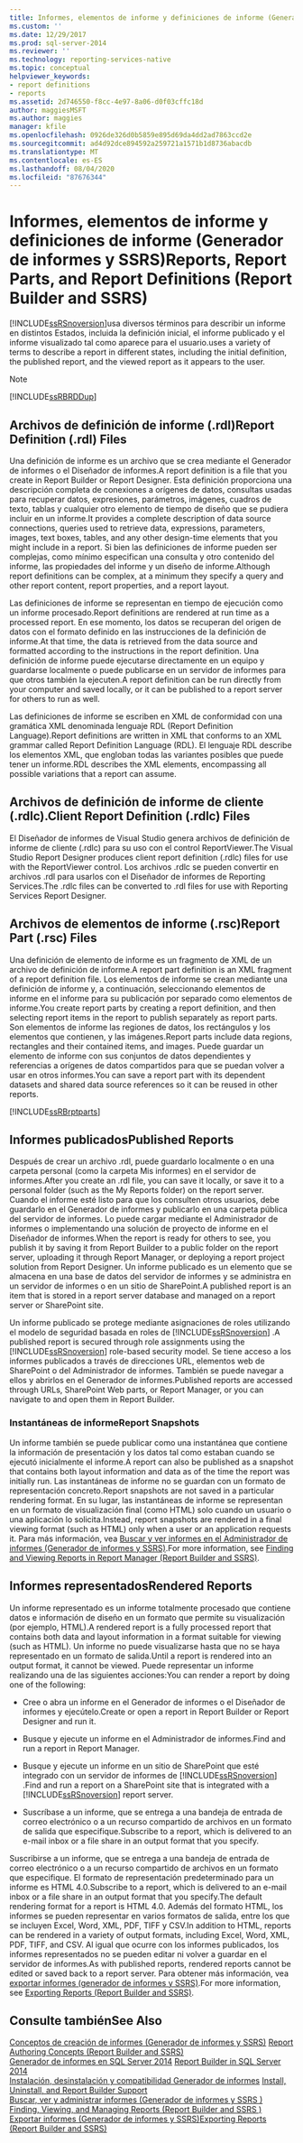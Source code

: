 ```yaml
---
title: Informes, elementos de informe y definiciones de informe (Generador de informes y SSRS) | Microsoft Docs
ms.custom: ''
ms.date: 12/29/2017
ms.prod: sql-server-2014
ms.reviewer: ''
ms.technology: reporting-services-native
ms.topic: conceptual
helpviewer_keywords:
- report definitions
- reports
ms.assetid: 2d746550-f8cc-4e97-8a06-d0f03cffc18d
author: maggiesMSFT
ms.author: maggies
manager: kfile
ms.openlocfilehash: 0926de326d0b5859e895d69da4dd2ad7863ccd2e
ms.sourcegitcommit: ad4d92dce894592a259721a1571b1d8736abacdb
ms.translationtype: MT
ms.contentlocale: es-ES
ms.lasthandoff: 08/04/2020
ms.locfileid: "87676344"
---
```

# <a name="reports-report-parts-and-report-definitions-report-builder-and-ssrs"></a><span data-ttu-id="035ea-102">Informes, elementos de informe y definiciones de informe (Generador de informes y SSRS)</span><span class="sxs-lookup"><span data-stu-id="035ea-102">Reports, Report Parts, and Report Definitions (Report Builder and SSRS)</span></span>
  [!INCLUDE[ssRSnoversion](../../includes/ssrsnoversion-md.md)]<span data-ttu-id="035ea-103">usa diversos términos para describir un informe en distintos Estados, incluida la definición inicial, el informe publicado y el informe visualizado tal como aparece para el usuario.</span><span class="sxs-lookup"><span data-stu-id="035ea-103">uses a variety of terms to describe a report in different states, including the initial definition, the published report, and the viewed report as it appears to the user.</span></span>  
  
> [!NOTE]  
>  [!INCLUDE[ssRBRDDup](../../includes/ssrbrddup-md.md)]  
  
## <a name="report-definition-rdl-files"></a><span data-ttu-id="035ea-104">Archivos de definición de informe (.rdl)</span><span class="sxs-lookup"><span data-stu-id="035ea-104">Report Definition (.rdl) Files</span></span>  
 <span data-ttu-id="035ea-105">Una definición de informe es un archivo que se crea mediante el Generador de informes o el Diseñador de informes.</span><span class="sxs-lookup"><span data-stu-id="035ea-105">A report definition is a file that you create in Report Builder or Report Designer.</span></span> <span data-ttu-id="035ea-106">Esta definición proporciona una descripción completa de conexiones a orígenes de datos, consultas usadas para recuperar datos, expresiones, parámetros, imágenes, cuadros de texto, tablas y cualquier otro elemento de tiempo de diseño que se pudiera incluir en un informe.</span><span class="sxs-lookup"><span data-stu-id="035ea-106">It provides a complete description of data source connections, queries used to retrieve data, expressions, parameters, images, text boxes, tables, and any other design-time elements that you might include in a report.</span></span> <span data-ttu-id="035ea-107">Si bien las definiciones de informe pueden ser complejas, como mínimo especifican una consulta y otro contenido del informe, las propiedades del informe y un diseño de informe.</span><span class="sxs-lookup"><span data-stu-id="035ea-107">Although report definitions can be complex, at a minimum they specify a query and other report content, report properties, and a report layout.</span></span>  
  
 <span data-ttu-id="035ea-108">Las definiciones de informe se representan en tiempo de ejecución como un informe procesado.</span><span class="sxs-lookup"><span data-stu-id="035ea-108">Report definitions are rendered at run time as a processed report.</span></span> <span data-ttu-id="035ea-109">En ese momento, los datos se recuperan del origen de datos con el formato definido en las instrucciones de la definición de informe.</span><span class="sxs-lookup"><span data-stu-id="035ea-109">At that time, the data is retrieved from the data source and formatted according to the instructions in the report definition.</span></span> <span data-ttu-id="035ea-110">Una definición de informe puede ejecutarse directamente en un equipo y guardarse localmente o puede publicarse en un servidor de informes para que otros también la ejecuten.</span><span class="sxs-lookup"><span data-stu-id="035ea-110">A report definition can be run directly from your computer and saved locally, or it can be published to a report server for others to run as well.</span></span>  
  
 <span data-ttu-id="035ea-111">Las definiciones de informe se escriben en XML de conformidad con una gramática XML denominada lenguaje RDL (Report Definition Language).</span><span class="sxs-lookup"><span data-stu-id="035ea-111">Report definitions are written in XML that conforms to an XML grammar called Report Definition Language (RDL).</span></span> <span data-ttu-id="035ea-112">El lenguaje RDL describe los elementos XML, que engloban todas las variantes posibles que puede tener un informe.</span><span class="sxs-lookup"><span data-stu-id="035ea-112">RDL describes the XML elements, encompassing all possible variations that a report can assume.</span></span>  
  
## <a name="client-report-definition-rdlc-files"></a><span data-ttu-id="035ea-113">Archivos de definición de informe de cliente (.rdlc).</span><span class="sxs-lookup"><span data-stu-id="035ea-113">Client Report Definition (.rdlc) Files</span></span>  
 <span data-ttu-id="035ea-114">El Diseñador de informes de Visual Studio genera archivos de definición de informe de cliente (.rdlc) para su uso con el control ReportViewer.</span><span class="sxs-lookup"><span data-stu-id="035ea-114">The Visual Studio Report Designer produces client report definition (.rdlc) files for use with the ReportViewer control.</span></span> <span data-ttu-id="035ea-115">Los archivos .rdlc se pueden convertir en archivos .rdl para usarlos con el Diseñador de informes de Reporting Services.</span><span class="sxs-lookup"><span data-stu-id="035ea-115">The .rdlc files can be converted to .rdl files for use with Reporting Services Report Designer.</span></span>  
  
## <a name="report-part-rsc-files"></a><span data-ttu-id="035ea-116">Archivos de elementos de informe (.rsc)</span><span class="sxs-lookup"><span data-stu-id="035ea-116">Report Part (.rsc) Files</span></span>  
 <span data-ttu-id="035ea-117">Una definición de elemento de informe es un fragmento de XML de un archivo de definición de informe.</span><span class="sxs-lookup"><span data-stu-id="035ea-117">A report part definition is an XML fragment of a report definition file.</span></span> <span data-ttu-id="035ea-118">Los elementos de informe se crean mediante una definición de informe y, a continuación, seleccionando elementos de informe en el informe para su publicación por separado como elementos de informe.</span><span class="sxs-lookup"><span data-stu-id="035ea-118">You create report parts by creating a report definition, and then selecting report items in the report to publish separately as report parts.</span></span> <span data-ttu-id="035ea-119">Son elementos de informe las regiones de datos, los rectángulos y los elementos que contienen, y las imágenes.</span><span class="sxs-lookup"><span data-stu-id="035ea-119">Report parts include data regions, rectangles and their contained items, and images.</span></span> <span data-ttu-id="035ea-120">Puede guardar un elemento de informe con sus conjuntos de datos dependientes y referencias a orígenes de datos compartidos para que se puedan volver a usar en otros informes.</span><span class="sxs-lookup"><span data-stu-id="035ea-120">You can save a report part with its dependent datasets and shared data source references so it can be reused in other reports.</span></span>  
  
 [!INCLUDE[ssRBrptparts](../../includes/ssrbrptparts-md.md)]  
  
## <a name="published-reports"></a><span data-ttu-id="035ea-121">Informes publicados</span><span class="sxs-lookup"><span data-stu-id="035ea-121">Published Reports</span></span>  
 <span data-ttu-id="035ea-122">Después de crear un archivo .rdl, puede guardarlo localmente o en una carpeta personal (como la carpeta Mis informes) en el servidor de informes.</span><span class="sxs-lookup"><span data-stu-id="035ea-122">After you create an .rdl file, you can save it locally, or save it to a personal folder (such as the My Reports folder) on the report server.</span></span> <span data-ttu-id="035ea-123">Cuando el informe esté listo para que los consulten otros usuarios, debe guardarlo en el Generador de informes y publicarlo en una carpeta pública del servidor de informes. Lo puede cargar mediante el Administrador de informes o implementando una solución de proyecto de informe en el Diseñador de informes.</span><span class="sxs-lookup"><span data-stu-id="035ea-123">When the report is ready for others to see, you publish it by saving it from Report Builder to a public folder on the report server, uploading it through Report Manager, or deploying a report project solution from Report Designer.</span></span> <span data-ttu-id="035ea-124">Un informe publicado es un elemento que se almacena en una base de datos del servidor de informes y se administra en un servidor de informes o en un sitio de SharePoint.</span><span class="sxs-lookup"><span data-stu-id="035ea-124">A published report is an item that is stored in a report server database and managed on a report server or SharePoint site.</span></span>  
  
 <span data-ttu-id="035ea-125">Un informe publicado se protege mediante asignaciones de roles utilizando el modelo de seguridad basada en roles de [!INCLUDE[ssRSnoversion](../../includes/ssrsnoversion-md.md)] .</span><span class="sxs-lookup"><span data-stu-id="035ea-125">A published report is secured through role assignments using the [!INCLUDE[ssRSnoversion](../../includes/ssrsnoversion-md.md)] role-based security model.</span></span> <span data-ttu-id="035ea-126">Se tiene acceso a los informes publicados a través de direcciones URL, elementos web de SharePoint o del Administrador de informes. También se puede navegar a ellos y abrirlos en el Generador de informes.</span><span class="sxs-lookup"><span data-stu-id="035ea-126">Published reports are accessed through URLs, SharePoint Web parts, or Report Manager, or you can navigate to and open them in Report Builder.</span></span>  
  
### <a name="report-snapshots"></a><span data-ttu-id="035ea-127">Instantáneas de informe</span><span class="sxs-lookup"><span data-stu-id="035ea-127">Report Snapshots</span></span>  
 <span data-ttu-id="035ea-128">Un informe también se puede publicar como una instantánea que contiene la información de presentación y los datos tal como estaban cuando se ejecutó inicialmente el informe.</span><span class="sxs-lookup"><span data-stu-id="035ea-128">A report can also be published as a snapshot that contains both layout information and data as of the time the report was initially run.</span></span> <span data-ttu-id="035ea-129">Las instantáneas de informe no se guardan con un formato de representación concreto.</span><span class="sxs-lookup"><span data-stu-id="035ea-129">Report snapshots are not saved in a particular rendering format.</span></span> <span data-ttu-id="035ea-130">En su lugar, las instantáneas de informe se representan en un formato de visualización final (como HTML) solo cuando un usuario o una aplicación lo solicita.</span><span class="sxs-lookup"><span data-stu-id="035ea-130">Instead, report snapshots are rendered in a final viewing format (such as HTML) only when a user or an application requests it.</span></span> <span data-ttu-id="035ea-131">Para más información, vea [Buscar y ver informes en el Administrador de informes &#40;Generador de informes y SSRS&#41;](../report-builder/finding-and-viewing-reports-in-the-web-portal-report-builder-and-ssrs.md).</span><span class="sxs-lookup"><span data-stu-id="035ea-131">For more information, see [Finding and Viewing Reports in Report Manager &#40;Report Builder and SSRS&#41;](../report-builder/finding-and-viewing-reports-in-the-web-portal-report-builder-and-ssrs.md).</span></span>  
  
## <a name="rendered-reports"></a><span data-ttu-id="035ea-132">Informes representados</span><span class="sxs-lookup"><span data-stu-id="035ea-132">Rendered Reports</span></span>  
 <span data-ttu-id="035ea-133">Un informe representado es un informe totalmente procesado que contiene datos e información de diseño en un formato que permite su visualización (por ejemplo, HTML).</span><span class="sxs-lookup"><span data-stu-id="035ea-133">A rendered report is a fully processed report that contains both data and layout information in a format suitable for viewing (such as HTML).</span></span> <span data-ttu-id="035ea-134">Un informe no puede visualizarse hasta que no se haya representado en un formato de salida.</span><span class="sxs-lookup"><span data-stu-id="035ea-134">Until a report is rendered into an output format, it cannot be viewed.</span></span> <span data-ttu-id="035ea-135">Puede representar un informe realizando una de las siguientes acciones:</span><span class="sxs-lookup"><span data-stu-id="035ea-135">You can render a report by doing one of the following:</span></span>  
  
-   <span data-ttu-id="035ea-136">Cree o abra un informe en el Generador de informes o el Diseñador de informes y ejecútelo.</span><span class="sxs-lookup"><span data-stu-id="035ea-136">Create or open a report in Report Builder or Report Designer and run it.</span></span>  
  
-   <span data-ttu-id="035ea-137">Busque y ejecute un informe en el Administrador de informes.</span><span class="sxs-lookup"><span data-stu-id="035ea-137">Find and run a report in Report Manager.</span></span>  
  
-   <span data-ttu-id="035ea-138">Busque y ejecute un informe en un sitio de SharePoint que esté integrado con un servidor de informes de [!INCLUDE[ssRSnoversion](../../includes/ssrsnoversion-md.md)] .</span><span class="sxs-lookup"><span data-stu-id="035ea-138">Find and run a report on a SharePoint site that is integrated with a [!INCLUDE[ssRSnoversion](../../includes/ssrsnoversion-md.md)] report server.</span></span>  
  
-   <span data-ttu-id="035ea-139">Suscríbase a un informe, que se entrega a una bandeja de entrada de correo electrónico o a un recurso compartido de archivos en un formato de salida que especifique.</span><span class="sxs-lookup"><span data-stu-id="035ea-139">Subscribe to a report, which is delivered to an e-mail inbox or a file share in an output format that you specify.</span></span>  
  
 <span data-ttu-id="035ea-140">Suscribirse a un informe, que se entrega a una bandeja de entrada de correo electrónico o a un recurso compartido de archivos en un formato que especifique. El formato de representación predeterminado para un informe es HTML 4.0.</span><span class="sxs-lookup"><span data-stu-id="035ea-140">Subscribe to a report, which is delivered to an e-mail inbox or a file share in an output format that you specify.The default rendering format for a report is HTML 4.0.</span></span> <span data-ttu-id="035ea-141">Además del formato HTML, los informes se pueden representar en varios formatos de salida, entre los que se incluyen Excel, Word, XML, PDF, TIFF y CSV.</span><span class="sxs-lookup"><span data-stu-id="035ea-141">In addition to HTML, reports can be rendered in a variety of output formats, including Excel, Word, XML, PDF, TIFF, and CSV.</span></span> <span data-ttu-id="035ea-142">Al igual que ocurre con los informes publicados, los informes representados no se pueden editar ni volver a guardar en el servidor de informes.</span><span class="sxs-lookup"><span data-stu-id="035ea-142">As with published reports, rendered reports cannot be edited or saved back to a report server.</span></span> <span data-ttu-id="035ea-143">Para obtener más información, vea [exportar informes &#40;generador de informes y SSRS&#41;](../report-builder/export-reports-report-builder-and-ssrs.md).</span><span class="sxs-lookup"><span data-stu-id="035ea-143">For more information, see [Exporting Reports &#40;Report Builder and SSRS&#41;](../report-builder/export-reports-report-builder-and-ssrs.md).</span></span>  
  
## <a name="see-also"></a><span data-ttu-id="035ea-144">Consulte también</span><span class="sxs-lookup"><span data-stu-id="035ea-144">See Also</span></span>  
 <span data-ttu-id="035ea-145">[Conceptos de creación de informes &#40;Generador de informes y SSRS&#41;](report-authoring-concepts-report-builder-and-ssrs.md) </span><span class="sxs-lookup"><span data-stu-id="035ea-145">[Report Authoring Concepts &#40;Report Builder and SSRS&#41;](report-authoring-concepts-report-builder-and-ssrs.md) </span></span>  
 <span data-ttu-id="035ea-146">[Generador de informes en SQL Server 2014](../report-builder/report-builder-in-sql-server-2016.md) </span><span class="sxs-lookup"><span data-stu-id="035ea-146">[Report Builder in SQL Server 2014](../report-builder/report-builder-in-sql-server-2016.md) </span></span>  
 <span data-ttu-id="035ea-147">[Instalación, desinstalación y compatibilidad Generador de informes](../install-uninstall-and-report-builder-support.md) </span><span class="sxs-lookup"><span data-stu-id="035ea-147">[Install, Uninstall, and Report Builder Support](../install-uninstall-and-report-builder-support.md) </span></span>  
 <span data-ttu-id="035ea-148">[Buscar, ver y administrar informes &#40;Generador de informes y SSRS &#41;](../report-builder/finding-viewing-and-managing-reports-report-builder-and-ssrs.md) </span><span class="sxs-lookup"><span data-stu-id="035ea-148">[Finding, Viewing, and Managing Reports &#40;Report Builder and SSRS &#41;](../report-builder/finding-viewing-and-managing-reports-report-builder-and-ssrs.md) </span></span>  
 [<span data-ttu-id="035ea-149">Exportar informes &#40;Generador de informes y SSRS&#41;</span><span class="sxs-lookup"><span data-stu-id="035ea-149">Exporting Reports &#40;Report Builder and SSRS&#41;</span></span>](../report-builder/export-reports-report-builder-and-ssrs.md)  
  
  
